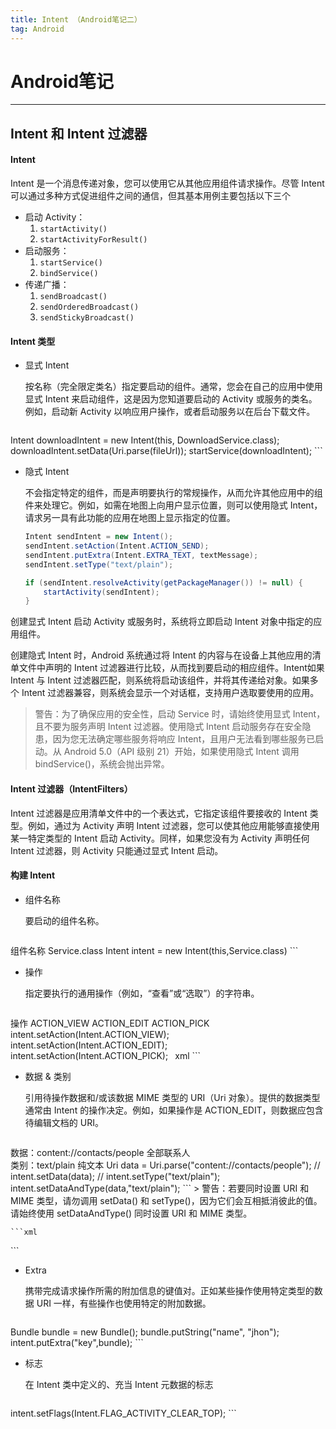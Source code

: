 ```yaml
---
title: Intent （Android笔记二）
tag: Android
---
```

# Android笔记

***
## Intent 和 Intent 过滤器

#### Intent
Intent 是一个消息传递对象，您可以使用它从其他应用组件请求操作。尽管 Intent 可以通过多种方式促进组件之间的通信，但其基本用例主要包括以下三个
* 启动 Activity：
    1. `startActivity()`
    2. `startActivityForResult()`
* 启动服务：
    1. `startService()`
    2. `bindService()`
* 传递广播：
    1. `sendBroadcast()`
    2. `sendOrderedBroadcast()`
    3. `sendStickyBroadcast()`

#### Intent 类型
* 显式 Intent

    按名称（完全限定类名）指定要启动的组件。通常，您会在自己的应用中使用显式 Intent 来启动组件，这是因为您知道要启动的 Activity 或服务的类名。例如，启动新 Activity 以响应用户操作，或者启动服务以在后台下载文件。

    ```java
Intent downloadIntent = new Intent(this, DownloadService.class);
downloadIntent.setData(Uri.parse(fileUrl));
startService(downloadIntent);
    ```
* 隐式 Intent

    不会指定特定的组件，而是声明要执行的常规操作，从而允许其他应用中的组件来处理它。例如，如需在地图上向用户显示位置，则可以使用隐式 Intent，请求另一具有此功能的应用在地图上显示指定的位置。

    ```java
    Intent sendIntent = new Intent();
    sendIntent.setAction(Intent.ACTION_SEND);
    sendIntent.putExtra(Intent.EXTRA_TEXT, textMessage);
    sendIntent.setType("text/plain");

    if (sendIntent.resolveActivity(getPackageManager()) != null) {
        startActivity(sendIntent);
    }
    ```


创建显式 Intent 启动 Activity 或服务时，系统将立即启动 Intent 对象中指定的应用组件。

创建隐式 Intent 时，Android 系统通过将 Intent 的内容与在设备上其他应用的清单文件中声明的 Intent 过滤器进行比较，从而找到要启动的相应组件。Intent如果 Intent 与 Intent 过滤器匹配，则系统将启动该组件，并将其传递给对象。如果多个 Intent 过滤器兼容，则系统会显示一个对话框，支持用户选取要使用的应用。

> 警告：为了确保应用的安全性，启动 Service 时，请始终使用显式 Intent，且不要为服务声明 Intent 过滤器。使用隐式 Intent 启动服务存在安全隐患，因为您无法确定哪些服务将响应 Intent，且用户无法看到哪些服务已启动。从 Android 5.0（API 级别 21）开始，如果使用隐式 Intent 调用 bindService()，系统会抛出异常。

#### Intent 过滤器（IntentFilters）
Intent 过滤器是应用清单文件中的一个表达式，它指定该组件要接收的 Intent 类型。例如，通过为 Activity 声明 Intent 过滤器，您可以使其他应用能够直接使用某一特定类型的 Intent 启动 Activity。同样，如果您没有为 Activity 声明任何 Intent 过滤器，则 Activity 只能通过显式 Intent 启动。

#### 构建 Intent
* 组件名称

    要启动的组件名称。
    ```java
组件名称 Service.class
Intent intent = new Intent(this,Service.class)
    ```
* 操作

    指定要执行的通用操作（例如，“查看”或“选取”）的字符串。
    ```java
操作 ACTION_VIEW ACTION_EDIT ACTION_PICK
intent.setAction(Intent.ACTION_VIEW);
intent.setAction(Intent.ACTION_EDIT);
intent.setAction(Intent.ACTION_PICK);
    ```
    ```xml
<intent-filter>
    <action android:name="android.intent.action.VIEW" />
    <action android:name="android.intent.action.EDIT" />
    <action android:name="android.intent.action.PICK" />
<intent-filter>
    ```
* 数据 & 类别

    引用待操作数据和/或该数据 MIME 类型的 URI（Uri 对象）。提供的数据类型通常由 Intent 的操作决定。例如，如果操作是 ACTION_EDIT，则数据应包含待编辑文档的 URI。
    ```java
 数据：content://contacts/people 全部联系人  
 类别：text/plain 纯文本
Uri data = Uri.parse("content://contacts/people");
// intent.setData(data);
// intent.setType("text/plain");
intent.setDataAndType(data,"text/plain");
    ```
    > 警告：若要同时设置 URI 和 MIME 类型，请勿调用 setData() 和 setType()，因为它们会互相抵消彼此的值。请始终使用 setDataAndType() 同时设置 URI 和 MIME 类型。

    ```xml
<intent-filter>
    <action android:name="android.intent.action.INSERT" />
    <category android:name="android.intent.category.DEFAULT" />
    <data android:scheme="content://contacts/people" />
    <data mimeType="text/plain" />
</intent-filter>
    ```

* Extra

    携带完成请求操作所需的附加信息的键值对。正如某些操作使用特定类型的数据 URI 一样，有些操作也使用特定的附加数据。
    ```java
Bundle bundle = new Bundle();
bundle.putString("name", "jhon");
intent.putExtra("key",bundle);
    ```
* 标志

     在 Intent 类中定义的、充当 Intent 元数据的标志
     ```java
intent.setFlags(Intent.FLAG_ACTIVITY_CLEAR_TOP);
     ```
